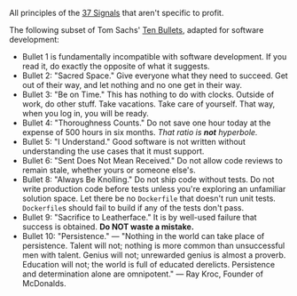 All principles of the [37 Signals](https://37signals.com) that aren't specific to profit.

The following subset of Tom Sachs' [Ten Bullets](https://medium.com/@terencelbraschiii/a-brief-introduction-to-tom-sachs-10-bullets-6a0a58077777), adapted for software development:
- Bullet 1 is fundamentally incompatible with software development. If you read it, do exactly the opposite of what it suggests.
- Bullet 2: "Sacred Space." Give everyone what they need to succeed. Get out of their way, and let nothing and no one get in their way.
- Bullet 3: "Be on Time." This has nothing to do with clocks. Outside of work, do other stuff. Take vacations. Take care of yourself. That way, when you log in, you will be ready.
- Bullet 4: "Thoroughness Counts." Do not save one hour today at the expense of 500 hours in six months. _That ratio is **not** hyperbole._
- Bullet 5: "I Understand." Good software is not written without understanding the use cases that it must support.
- Bullet 6: "Sent Does Not Mean Received." Do not allow code reviews to remain stale, whether yours or someone else's.
- Bullet 8: "Always Be Knolling." Do not ship code without tests. Do not write production code before tests unless you're exploring an unfamiliar solution space. Let there be no `Dockerfile` that doesn't run unit tests. `Dockerfile`s should fail to build if any of the tests don't pass.
- Bullet 9: "Sacrifice to Leatherface." It is by well-used failure that success is obtained. **Do NOT waste a mistake.**
- Bullet 10: "Persistence." — "Nothing in the world can take place of persistence. Talent will not; nothing is more common than unsuccessful men with talent. Genius will not; unrewarded genius is almost a proverb. Education will not; the world is full of educated derelicts. Persistence and determination alone are omnipotent." — Ray Kroc, Founder of McDonalds.
